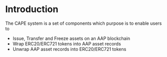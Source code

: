 # Introduction

The CAPE system is a set of components which purpose is to enable users to

- Issue, Transfer and Freeze assets on an AAP blockchain
- Wrap ERC20/ERC721 tokens into AAP asset records
- Unwrap AAP asset records into ERC20/ERC721 tokens
